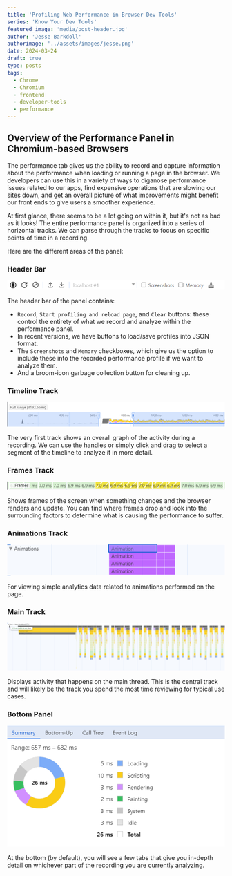 ```yaml
---
title: 'Profiling Web Performance in Browser Dev Tools'
series: 'Know Your Dev Tools'
featured_image: 'media/post-header.jpg'
author: 'Jesse Barkdoll'
authorimage: '../assets/images/jesse.png'
date: 2024-03-24
draft: true
type: posts
tags:
  - Chrome
  - Chromium
  - frontend
  - developer-tools
  - performance
---
```




## Overview of the Performance Panel in Chromium-based Browsers

The performance tab gives us the ability to record and capture information about the performance when loading or running a page in the browser. We developers can use this in a variety of ways to diganose performance issues related to our apps, find expensive operations that are slowing our sites down, and get an overall picture of what improvements might benefit our front ends to give users a smoother experience.

At first glance, there seems to be a lot going on within it, but it's not as bad as it looks! 
The entire performance panel is organized into a series of horizontal tracks. 
We can parse through the tracks to focus on specific points of time in a recording.

Here are the different areas of the panel:



### Header Bar

![header bar](media/header-bar.png)

The header bar of the panel contains:
- `Record`, `Start profiling and reload page`, and `Clear` buttons: these control the 
entirety of what we record and analyze within the performance panel.
- In recent versions, we have buttons to load/save profiles into JSON format.
- The `Screenshots` and `Memory` checkboxes, which give us the option 
to include these into the recorded performance profile if we want to analyze them.
- And a broom-icon garbage collection button for cleaning up.



### Timeline Track

![timeline track](media/timeline-track.png)

The very first track shows an overall graph of the activity during a recording. 
We can use the handles or simply click and drag to select a segment of the timeline 
to analyze it in more detail.



### Frames Track

![frames track](media/frames-track.png)

Shows frames of the screen when something changes and the browser renders and update. 
You can find where frames drop and look into the surrounding factors to determine 
what is causing the performance to suffer.



### Animations Track

![animation track](media/animation-track.png)

For viewing simple analytics data related to animations performed on the page.



### Main Track

![main track](media/main-track.png)

Displays activity that happens on the main thread. This is the central track and will 
likely be the track you spend the most time reviewing for typical use cases.



### Bottom Panel

![bottom panel](media/bottom-panel.png)

At the bottom (by default), you will see a few tabs that give you in-depth detail 
on whichever part of the recording you are currently analyzing.
